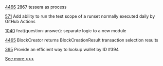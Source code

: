 
[4466](https://github.com/hyperledger/besu/pull/4466) 2867 tessera as process

[571](https://github.com/hyperledger/aries-agent-test-harness/pull/571) Add ability to run the test scope of a runset normally executed daily by GitHub Actions

[1040](https://github.com/hyperledger/aries-framework-javascript/pull/1040) feat(question-answer): separate logic to a new module

[4465](https://github.com/hyperledger/besu/pull/4465) BlockCreator returns BlockCreationResult transaction selection results

[395](https://github.com/hyperledger-labs/fabric-token-sdk/pull/395) Provide an efficient way to lookup wallet by ID #394


[See more >>>](https://start-here.hyperledger.org/pull-requests)
